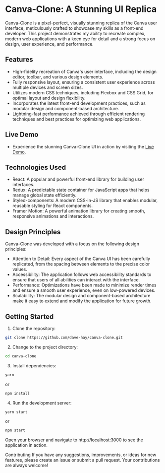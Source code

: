 # Canva-Clone: A Stunning UI Replica

Canva-Clone is a pixel-perfect, visually stunning replica of the Canva user interface, meticulously crafted to showcase my skills as a front-end developer. This project demonstrates my ability to recreate complex, modern web applications with a keen eye for detail and a strong focus on design, user experience, and performance.

## Features

- High-fidelity recreation of Canva's user interface, including the design editor, toolbar, and various design elements.
- Fully responsive layout, ensuring a consistent user experience across multiple devices and screen sizes.
- Utilizes modern CSS techniques, including Flexbox and CSS Grid, for optimal layout and design flexibility.
- Incorporates the latest front-end development practices, such as modular design and component-based architecture.
- Lightning-fast performance achieved through efficient rendering techniques and best practices for optimizing web applications.

## Live Demo

- Experience the stunning Canva-Clone UI in action by visiting the [Live Demo](https://canva-cloned.netlify.app/).

## Technologies Used

- React: A popular and powerful front-end library for building user interfaces.
- Redux: A predictable state container for JavaScript apps that helps manage global state efficiently.
- Styled-components: A modern CSS-in-JS library that enables modular, reusable styling for React components.
- Framer Motion: A powerful animation library for creating smooth, responsive animations and interactions.

## Design Principles

Canva-Clone was developed with a focus on the following design principles:

- Attention to Detail: Every aspect of the Canva UI has been carefully replicated, from the spacing between elements to the precise color values.
- Accessibility: The application follows web accessibility standards to ensure that users of all abilities can interact with the interface.
- Performance: Optimizations have been made to minimize render times and ensure a smooth user experience, even on low-powered devices.
- Scalability: The modular design and component-based architecture make it easy to extend and modify the application for future growth.

## Getting Started

1. Clone the repository:

```bash
git clone https://github.com/dave-hay/canva-clone.git
```

2. Change to the project directory:

```bash
cd canva-clone
```

3. Install dependencies:

```bash
yarn
```

or

```bash
npm install
```

4. Run the development server:

```bash
yarn start
```

or

```bash
npm start
```

Open your browser and navigate to http://localhost:3000 to see the application in action.

Contributing
If you have any suggestions, improvements, or ideas for new features, please create an issue or submit a pull request. Your contributions are always welcome!

